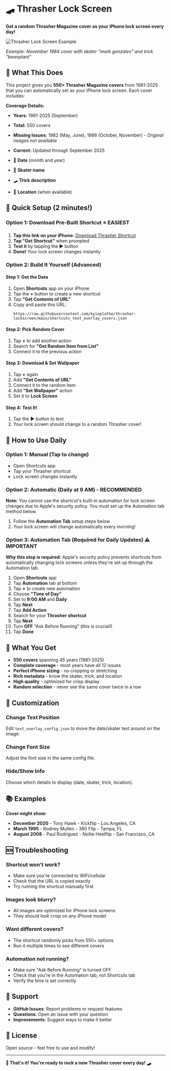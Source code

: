 # 🛹 Thrasher Lock Screen

**Get a random Thrasher Magazine cover as your iPhone lock screen every day!**

![Thrasher Lock Screen Example](https://raw.githubusercontent.com/kyleplathe/thrasher-lockscreen/main/images/lock_screen_mockup.PNG)

*Example: November 1984 cover with skater "mark gonzales" and trick "beanplant"*

## 🎯 What This Does

This project gives you **550+ Thrasher Magazine covers** from 1981-2025 that you can automatically set as your iPhone lock screen. Each cover includes:

**Coverage Details:**
- **Years:** 1981-2025 (September)
- **Total:** 550 covers
- **Missing Issues:** 1982 (May, June), 1986 (October, November) - *Original images not available*
- **Current:** Updated through September 2025

- 📅 **Date** (month and year)
- 👤 **Skater name** 
- 🛹 **Trick description**
- 📍 **Location** (when available)

## 🚀 Quick Setup (2 minutes!)

### Option 1: Download Pre-Built Shortcut ⭐ **EASIEST**
1. **Tap this link on your iPhone**: [Download Thrasher Shortcut](https://www.icloud.com/shortcuts/your-shortcut-id-here)
2. **Tap "Get Shortcut"** when prompted
3. **Test it** by tapping the ▶️ button
4. **Done!** Your lock screen changes instantly

### Option 2: Build It Yourself (Advanced)

#### Step 1: Get the Data
1. Open **Shortcuts** app on your iPhone
2. Tap the **+** button to create a new shortcut
3. Tap **"Get Contents of URL"**
4. Copy and paste this URL:
   ```
   https://raw.githubusercontent.com/kyleplathe/thrasher-lockscreen/main/shortcuts_text_overlay_covers.json
   ```

#### Step 2: Pick Random Cover
1. Tap **+** to add another action
2. Search for **"Get Random Item from List"**
3. Connect it to the previous action

#### Step 3: Download & Set Wallpaper
1. Tap **+** again
2. Add **"Get Contents of URL"** 
3. Connect it to the random item
4. Add **"Set Wallpaper"** action
5. Set it to **Lock Screen**

#### Step 4: Test It!
1. Tap the **▶️** button to test
2. Your lock screen should change to a random Thrasher cover!

## 📱 How to Use Daily

### Option 1: Manual (Tap to change)
- Open Shortcuts app
- Tap your Thrasher shortcut
- Lock screen changes instantly

### Option 2: Automatic (Daily at 9 AM) - **RECOMMENDED**
**Note:** You cannot use the shortcut's built-in automation for lock screen changes due to Apple's security policy. You must set up the Automation tab method below.

1. Follow the **Automation Tab** setup steps below
2. Your lock screen will change automatically every morning!

### Option 3: Automation Tab (Required for Daily Updates) ⚠️ **IMPORTANT**
**Why this step is required:** Apple's security policy prevents shortcuts from automatically changing lock screens unless they're set up through the Automation tab.

1. Open **Shortcuts** app
2. Tap **Automation** tab at bottom
3. Tap **+** to create new automation
4. Choose **"Time of Day"**
5. Set to **9:00 AM** and **Daily**
6. Tap **Next**
7. Tap **Add Action**
8. Search for your **Thrasher shortcut**
9. Tap **Next**
10. Turn **OFF** "Ask Before Running" (this is crucial!)
11. Tap **Done**

## 🎨 What You Get

- **550 covers** spanning 45 years (1981-2025)
- **Complete coverage** - most years have all 12 issues
- **Perfect iPhone sizing** - no cropping or stretching
- **Rich metadata** - know the skater, trick, and location
- **High quality** - optimized for crisp display
- **Random selection** - never see the same cover twice in a row

## 🔧 Customization

### Change Text Position
Edit `text_overlay_config.json` to move the date/skater text around on the image.

### Change Font Size
Adjust the font size in the same config file.

### Hide/Show Info
Choose which details to display (date, skater, trick, location).

## 📚 Examples

**Cover might show:**
- **December 2020** - Tony Hawk - Kickflip - Los Angeles, CA
- **March 1995** - Rodney Mullen - 360 Flip - Tampa, FL
- **August 2008** - Paul Rodriguez - Nollie Heelflip - San Francisco, CA

## 🆘 Troubleshooting

### Shortcut won't work?
- Make sure you're connected to WiFi/cellular
- Check that the URL is copied exactly
- Try running the shortcut manually first

### Images look blurry?
- All images are optimized for iPhone lock screens
- They should look crisp on any iPhone model

### Want different covers?
- The shortcut randomly picks from 550+ options
- Run it multiple times to see different covers

### Automation not running?
- Make sure "Ask Before Running" is turned OFF
- Check that you're in the Automation tab, not Shortcuts tab
- Verify the time is set correctly

## 🤝 Support

- **GitHub Issues**: Report problems or request features
- **Questions**: Open an issue with your question
- **Improvements**: Suggest ways to make it better

## 📄 License

Open source - feel free to use and modify!

---

**🎉 That's it! You're ready to rock a new Thrasher cover every day! 🛹**
